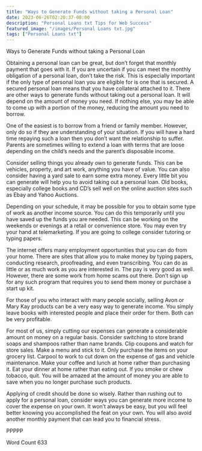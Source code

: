 ```yaml
---
title: "Ways to Generate Funds without taking a Personal Loan"
date: 2023-06-26T02:20:37-08:00
description: "Personal Loans txt Tips for Web Success"
featured_image: "/images/Personal Loans txt.jpg"
tags: ["Personal Loans txt"]
---
```


Ways to Generate Funds without taking a Personal Loan

Obtaining a personal loan can be great, but don’t forget that monthly payment that goes with it. If you are uncertain if you can meet the monthly obligation of a personal loan, don’t take the risk. This is especially important if the only type of personal loan you are eligible for is one that is secured. A secured personal loan means that you have collateral attached to it. There are other ways to generate funds without taking out a personal loan. It will depend on the amount of money you need. If nothing else, you may be able to come up with a portion of the money, reducing the amount you need to borrow. 

One of the easiest is to borrow from a friend or family member. However, only do so if they are understanding of your situation. If you will have a hard time repaying such a loan then you don’t want the relationship to suffer. Parents are sometimes willing to extend a loan with terms that are loose depending on the child’s needs and the parent’s disposable income.

Consider selling things you already own to generate funds. This can be vehicles, property, and art work, anything you have of value. You can also consider having a yard sale to earn some extra money. Every little bit you can generate will help you to avoid taking out a personal loan. Old books, especially college books and CD’s sell well on the online auction sites such as Ebay and Yahoo Auctions.

Depending on your schedule, it may be possible for you to obtain some type of work as another income source. You can do this temporarily until you have saved up the funds you are needed. This can be working on the weekends or evenings at a retail or convenience store. You may even try your hand at telemarketing. If you are going to college consider tutoring or typing papers.

The internet offers many employment opportunities that you can do from your home. There are sites that allow you to make money by typing papers, conducting research, proofreading, and even transcribing. You can do as little or as much work as you are interested in. The pay is very good as well. However, there are some work from home scams out there. Don’t sign up for any such program that requires you to send them money or purchase a start up kit. 

For those of you who interact with many people socially, selling Avon or Mary Kay products can be a very easy way to generate income. You simply leave books with interested people and place their order for them. Both can be very profitable. 

For most of us, simply cutting our expenses can generate a considerable amount on money on a regular basis. Consider switching to store brand soaps and shampoos rather than name brands. Clip coupons and watch for store sales. Make a menu and stick to it. Only purchase the items on your grocery list. Carpool to work to cut down on the expense of gas and vehicle maintenance. Make your coffee and lunch at home rather than purchasing it. Eat your dinner at home rather than eating out. If you smoke or chew tobacco, quit. You will be amazed at the amount of money you are able to save when you no longer purchase such products. 

Applying of credit should be done so wisely. Rather than rushing out to apply for a personal loan, consider ways you can generate more income to cover the expense on your own. It won’t always be easy, but you will feel better knowing you accomplished the feat on your own. You will also avoid another monthly payment that can lead you to financial stress. 

PPPPP

Word Count 633

